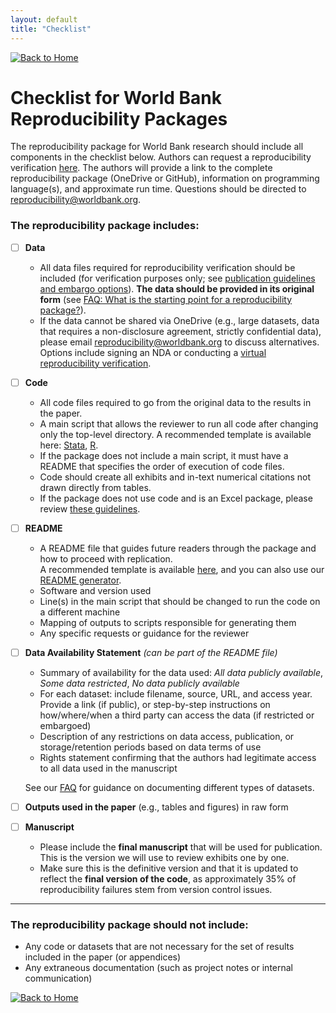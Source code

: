 ```yaml
---
layout: default
title: "Checklist"
---
```


[![Back to Home](https://img.shields.io/badge/Back_to-Home-blue)](./index.html)

# Checklist for World Bank Reproducibility Packages

The reproducibility package for World Bank research should include all components in the checklist below.
Authors can request a reproducibility verification [here](https://survey.wb.surveycto.com/collect/prwp_reproducibility?caseid=).
The authors will provide a link to the complete reproducibility package (OneDrive or GitHub),
information on programming language(s), and approximate run time.
Questions should be directed to reproducibility@worldbank.org.

### The reproducibility package includes:

  * [ ] **Data**

    * All data files required for reproducibility verification should be included (for verification purposes only; see [publication guidelines and embargo options](https://worldbank.github.io/wb-reproducible-research-repository/guidance_note_wb.html)). **The data should be provided in its original form** (see [FAQ: What is the starting point for a reproducibility package?](https://worldbank.github.io/wb-reproducible-research-repository/reproducibility_FAQs.html#what-is-the-starting-point-for-a-reproducibility-package)).
    * If the data cannot be shared via OneDrive (e.g., large datasets, data that requires a non-disclosure agreement, strictly confidential data), please email [reproducibility@worldbank.org](mailto:reproducibility@worldbank.org) to discuss alternatives. Options include signing an NDA or conducting a [virtual reproducibility verification](https://worldbank.github.io/wb-reproducible-research-repository/guidance/virtual_reproducibility_verification_protocol.html).

  * [ ] **Code**

    * All code files required to go from the original data to the results in the paper.
    * A main script that allows the reviewer to run all code after changing only the top-level directory. A recommended template is available here: [Stata](https://github.com/worldbank/wb-reproducible-research-repository/blob/main/resources/main.do), [R](https://github.com/worldbank/wb-reproducible-research-repository/blob/main/resources/main.R).
    * If the package does not include a main script, it must have a README that specifies the order of execution of code files.
    * Code should create all exhibits and in-text numerical citations not drawn directly from tables.
    * If the package does not use code and is an Excel package, please review [these guidelines](https://worldbank.github.io/wb-reproducible-research-repository/resources/excel/Excel_Guidelines.html).

  * [ ] **README**

    * A README file that guides future readers through the package and how to proceed with replication.  
  A recommended template is available [here](https://github.com/worldbank/wb-reproducible-research-repository/blob/main/resources/README_Template.md), and you can also use our [README generator](https://dime-worldbank.github.io/wb-reproducible-research-repository-automation/).
    * Software and version used
    * Line(s) in the main script that should be changed to run the code on a different machine
    * Mapping of outputs to scripts responsible for generating them
    * Any specific requests or guidance for the reviewer

  * [ ] **Data Availability Statement** *(can be part of the README file)*

    * Summary of availability for the data used: *All data publicly available*, *Some data restricted*, *No data publicly available*
    * For each dataset: include filename, source, URL, and access year. Provide a link (if public), or step-by-step instructions on how/where/when a third party can access the data (if restricted or embargoed)
    * Description of any restrictions on data access, publication, or storage/retention periods based on data terms of use
    * Rights statement confirming that the authors had legitimate access to all data used in the manuscript
      
    See our [FAQ](https://worldbank.github.io/wb-reproducible-research-repository/reproducibility_FAQs.html#how-do-i-document-the-datasets-used-in-the-reproducibility-package) for guidance on documenting different types of datasets.

  * [ ] **Outputs used in the paper** (e.g., tables and figures) in raw form
  
  * [ ] **Manuscript**  
  
    * Please include the **final manuscript** that will be used for publication. This is the version we will use to review exhibits one by one.  
    * Make sure this is the definitive version and that it is updated to reflect the **final version of the code**, as approximately 35% of reproducibility failures stem from version control issues.

---

### The reproducibility package should **not** include:

* Any code or datasets that are not necessary for the set of results included in the paper (or appendices)
* Any extraneous documentation (such as project notes or internal communication)


[![Back to Home](https://img.shields.io/badge/Back_to-Home-blue)](./index.html)
